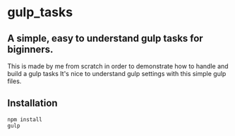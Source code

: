 # gulp_tasks

## A simple, easy to understand gulp tasks for biginners.  
This is made by me from scratch in order to demonstrate how to handle and build a gulp tasks It's nice to understand gulp settings with this simple gulp files.  

## Installation

```
npm install
gulp

```
